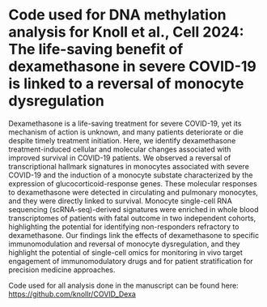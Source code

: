 # Code used for DNA methylation analysis for Knoll et al., Cell 2024: The life-saving benefit of dexamethasone in severe COVID-19 is linked to a reversal of monocyte dysregulation
Dexamethasone is a life-saving treatment for severe COVID-19, yet its mechanism of action is unknown, and many patients deteriorate or die despite timely treatment initiation. Here, we identify dexamethasone treatment-induced cellular and molecular changes associated with improved survival in COVID-19 patients. We observed a reversal of transcriptional hallmark signatures in monocytes associated with severe COVID-19 and the induction of a monocyte substate characterized by the expression of glucocorticoid-response genes. These molecular responses to dexamethasone were detected in circulating and pulmonary monocytes, and they were directly linked to survival. Monocyte single-cell RNA sequencing (scRNA-seq)-derived signatures were enriched in whole blood transcriptomes of patients with fatal outcome in two independent cohorts, highlighting the potential for identifying non-responders refractory to dexamethasone. Our findings link the effects of dexamethasone to specific immunomodulation and reversal of monocyte dysregulation, and they highlight the potential of single-cell omics for monitoring in vivo target engagement of immunomodulatory drugs and for patient stratification for precision medicine approaches.

Code used for all analysis done in the manuscript can be found here: https://github.com/knollr/COVID_Dexa
